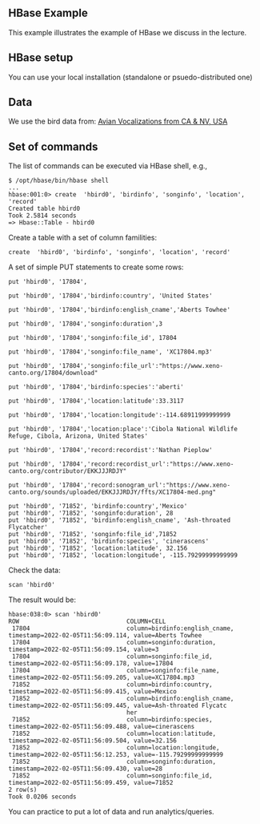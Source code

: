 ## HBase Example

This example illustrates the example of HBase we discuss in the lecture.

## HBase setup

You can use your local installation (standalone or psuedo-distributed one)

## Data

We use the bird data from: [Avian Vocalizations from CA & NV, USA](https://www.kaggle.com/samhiatt/xenocanto-avian-vocalizations-canv-usa)

## Set of commands
The list of commands can be executed via HBase shell, e.g.,
```
$ /opt/hbase/bin/hbase shell
...
hbase:001:0> create  'hbird0', 'birdinfo', 'songinfo', 'location', 'record'
Created table hbird0
Took 2.5814 seconds
=> Hbase::Table - hbird0

```
Create a table with a set of column familities:

```
create  'hbird0', 'birdinfo', 'songinfo', 'location', 'record'
```

A set of simple PUT statements to create some rows:

```
put 'hbird0', '17804',

put 'hbird0', '17804','birdinfo:country', 'United States'

put 'hbird0', '17804','birdinfo:english_cname','Aberts Towhee'

put 'hbird0', '17804','songinfo:duration',3

put 'hbird0', '17804','songinfo:file_id', 17804

put 'hbird0', '17804','songinfo:file_name', 'XC17804.mp3'

put 'hbird0', '17804','songinfo:file_url':"https://www.xeno-canto.org/17804/download"

put 'hbird0', '17804','birdinfo:species':'aberti'

put 'hbird0', '17804','location:latitude':33.3117

put 'hbird0', '17804','location:longitude':-114.68911999999999

put 'hbird0', '17804','location:place':'Cibola National Wildlife Refuge, Cibola, Arizona, United States'

put 'hbird0', '17804','record:recordist':'Nathan Pieplow'

put 'hbird0', '17804','record:recordist_url':"https://www.xeno-canto.org/contributor/EKKJJJRDJY"

put 'hbird0', '17804','record:sonogram_url':"https://www.xeno-canto.org/sounds/uploaded/EKKJJJRDJY/ffts/XC17804-med.png"

put 'hbird0', '71852', 'birdinfo:country','Mexico'
put 'hbird0', '71852', 'songinfo:duration', 28
put 'hbird0', '71852', 'birdinfo:english_cname', 'Ash-throated Flycatcher'
put 'hbird0', '71852', 'songinfo:file_id',71852
put 'hbird0', '71852', 'birdinfo:species', 'cinerascens'
put 'hbird0', '71852', 'location:latitude', 32.156
put 'hbird0', '71852', 'location:longitude', -115.79299999999999

```
Check the  data:

```
scan 'hbird0'

```
The result would be:
```
hbase:038:0> scan 'hbird0'
ROW                              COLUMN+CELL
 17804                           column=birdinfo:english_cname, timestamp=2022-02-05T11:56:09.114, value=Aberts Towhee
 17804                           column=songinfo:duration, timestamp=2022-02-05T11:56:09.154, value=3
 17804                           column=songinfo:file_id, timestamp=2022-02-05T11:56:09.178, value=17804
 17804                           column=songinfo:file_name, timestamp=2022-02-05T11:56:09.205, value=XC17804.mp3
 71852                           column=birdinfo:country, timestamp=2022-02-05T11:56:09.415, value=Mexico
 71852                           column=birdinfo:english_cname, timestamp=2022-02-05T11:56:09.445, value=Ash-throated Flycatc
                                 her
 71852                           column=birdinfo:species, timestamp=2022-02-05T11:56:09.488, value=cinerascens
 71852                           column=location:latitude, timestamp=2022-02-05T11:56:09.504, value=32.156
 71852                           column=location:longitude, timestamp=2022-02-05T11:56:12.253, value=-115.79299999999999
 71852                           column=songinfo:duration, timestamp=2022-02-05T11:56:09.430, value=28
 71852                           column=songinfo:file_id, timestamp=2022-02-05T11:56:09.459, value=71852
2 row(s)
Took 0.0206 seconds
```

You can practice to put a lot of data and run analytics/queries.
